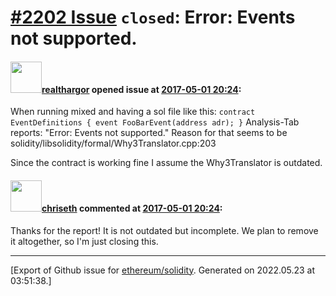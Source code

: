 # [\#2202 Issue](https://github.com/ethereum/solidity/issues/2202) `closed`: Error: Events not supported.

#### <img src="https://avatars.githubusercontent.com/u/2440284?u=dfcba991102959b1b5dac9a01a41f45d19277774&v=4" width="50">[realthargor](https://github.com/realthargor) opened issue at [2017-05-01 20:24](https://github.com/ethereum/solidity/issues/2202):

When running mixed and having a sol file like this:
`contract EventDefinitions {
    event FooBarEvent(address adr);
}`
Analysis-Tab reports: "Error: Events not supported."
Reason for that seems to be solidity/libsolidity/formal/Why3Translator.cpp:203

Since the contract is working fine I assume the Why3Translator is outdated.

#### <img src="https://avatars.githubusercontent.com/u/9073706?v=4" width="50">[chriseth](https://github.com/chriseth) commented at [2017-05-01 20:24](https://github.com/ethereum/solidity/issues/2202#issuecomment-298644741):

Thanks for the report! It is not outdated but incomplete. We plan to remove it altogether, so I'm just closing this.


-------------------------------------------------------------------------------



[Export of Github issue for [ethereum/solidity](https://github.com/ethereum/solidity). Generated on 2022.05.23 at 03:51:38.]
